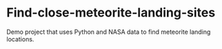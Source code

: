 # Find-close-meteorite-landing-sites
Demo project that uses Python and NASA data to find meteorite landing locations.
